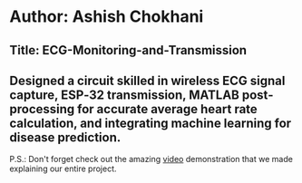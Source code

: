 # Author: Ashish Chokhani

## Title: ECG-Monitoring-and-Transmission
Designed a circuit skilled in wireless ECG signal capture, ESP‐32 transmission, MATLAB post‐processing for accurate average heart rate calculation, and integrating machine learning for disease prediction.
 ---

P.S.: Don't forget check out the amazing [video](https://iiitaphyd-my.sharepoint.com/personal/vedant_nipane_students_iiit_ac_in/_layouts/15/stream.aspx?id=%2Fpersonal%2Fvedant%5Fnipane%5Fstudents%5Fiiit%5Fac%5Fin%2FDocuments%2FADHYAYA%204%2FElectronic%20Workshop%2D2%2FProject%202%2FFinal%20Zip%2FECG%2Emp4&ga=1&referrer=StreamWebApp%2EWeb&referrerScenario=AddressBarCopied%2Eview%2E2d33bd38%2D54c2%2D4018%2D840a%2D6c8b4ed4355d) demonstration that we made explaining our entire project.
